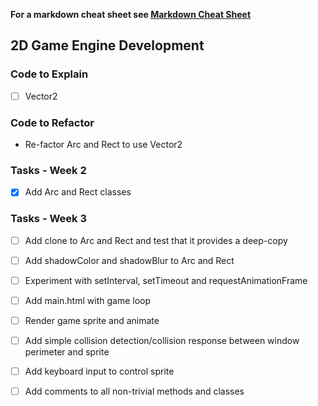 **For a markdown cheat sheet see [Markdown Cheat Sheet](https://www.markdownguide.org/cheat-sheet/)**

## 2D Game Engine Development

### Code to Explain
- [ ] Vector2

### Code to Refactor
- Re-factor Arc and Rect to use Vector2

### Tasks - Week 2 
- [x] Add Arc and Rect classes

### Tasks - Week 3
- [ ] Add clone to Arc and Rect and test that it provides a deep-copy
- [ ] Add shadowColor and shadowBlur to Arc and Rect
- [ ] Experiment with setInterval, setTimeout and requestAnimationFrame 
- [ ] Add main.html with game loop
- [ ] Render game sprite and animate
- [ ] Add simple collision detection/collision response between window perimeter and sprite
- [ ] Add keyboard input to control sprite
- [ ] Add comments to all non-trivial methods and classes


